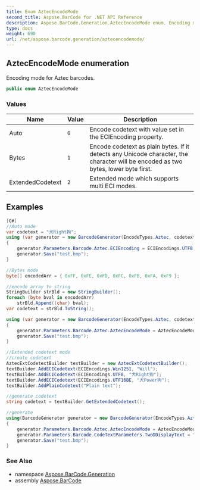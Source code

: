 ```yaml
---
title: Enum AztecEncodeMode
second_title: Aspose.BarCode for .NET API Reference
description: Aspose.BarCode.Generation.AztecEncodeMode enum. Encoding mode for Aztec barcodes
type: docs
weight: 690
url: /net/aspose.barcode.generation/aztecencodemode/
---
```

## AztecEncodeMode enumeration

Encoding mode for Aztec barcodes.

```csharp
public enum AztecEncodeMode
```

### Values

| Name | Value | Description |
| --- | --- | --- |
| Auto | `0` | Encode codetext with value set in the ECIEncoding property. |
| Bytes | `1` | Encode codetext as plain bytes. If it detects any Unicode character, the character will be encoded as two bytes, lower byte first. |
| ExtendedCodetext | `2` | Extended mode which supports multi ECI modes. |

## Examples

```csharp
[C#]
//Auto mode
var codetext = "犬Right狗";
using (var generator = new BarcodeGenerator(EncodeTypes.Aztec, codetext))
{
    generator.Parameters.Barcode.Aztec.ECIEncoding = ECIEncodings.UTF8;
    generator.Save("test.bmp");
}

//Bytes mode
byte[] encodedArr = { 0xFF, 0xFE, 0xFD, 0xFC, 0xFB, 0xFA, 0xF9 };

//encode array to string
StringBuilder strBld = new StringBuilder();
foreach (byte bval in encodedArr)
    strBld.Append((char) bval);
var codetext = strBld.ToString();

using (var generator = new BarcodeGenerator(EncodeTypes.Aztec, codetext))
{
    generator.Parameters.Barcode.Aztec.AztecEncodeMode = AztecEncodeMode.Bytes;
    generator.Save("test.bmp");
}

//Extended codetext mode
//create codetext
AztecExtCodetextBuilder textBuilder = new AztecExtCodetextBuilder();
textBuilder.AddECICodetext(ECIEncodings.Win1251, "Will");
textBuilder.AddECICodetext(ECIEncodings.UTF8, "犬Right狗");
textBuilder.AddECICodetext(ECIEncodings.UTF16BE, "犬Power狗");
textBuilder.AddPlainCodetext("Plain text");

//generate codetext
string codetext = textBuilder.GetExtendedCodetext();    

//generate
using(BarcodeGenerator generator = new BarcodeGenerator(EncodeTypes.Aztec, codetext))
{
    generator.Parameters.Barcode.Aztec.AztecEncodeMode = AztecEncodeMode.ExtendedCodetext;
    generator.Parameters.Barcode.CodeTextParameters.TwoDDisplayText = "My Text";
	generator.Save("test.bmp");
}
```

### See Also

* namespace [Aspose.BarCode.Generation](../../aspose.barcode.generation/)
* assembly [Aspose.BarCode](../../)


